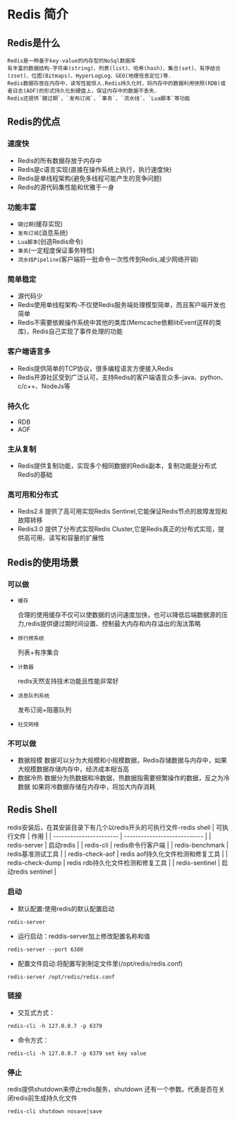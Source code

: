 # Redis 简介

## Redis是什么
    Redis是一种基于key-value的内存型的NoSql数据库
    有丰富的数据结构-字符串(string)、列表(list)、哈希(hash)、集合(set)、有序结合(zset)、位图(Bitmaps)、HyperLogLog、GEO(地理信息定位)等.
    Redis数据存放在内存中，读写性能惊人.Redis持久化时，将内存中的数据利用快照(RDB)或者日志(AOF)的形式持久化到硬盘上，保证内存中的数据不丢失.
    Redis还提供`键过期`、`发布订阅`、`事务`、`流水线`、`Lua脚本`等功能

## Redis的优点

### 速度快
* Redis的所有数据存放于内存中
* Redis是c语言实现(直接在操作系统上执行，执行速度快)
* Redis是单线程架构(避免多线程可能产生的竞争问题)
* Redis的源代码集性能和优雅于一身

### 功能丰富
* `键过期`(缓存实现)
* `发布订阅`(消息系统)
* `Lua脚本`(创造Redis命令)
* `事务`(一定程度保证事务特性)
* `流水线Pipeline`(客户端将一批命令一次性传到Redis,减少网络开销)

### 简单稳定
* 源代码少
* Redis使用单线程架构-不仅使Redis服务端处理模型简单，而且客户端开发也简单
* Redis不需要依赖操作系统中其他的类库(Memcache依赖libEvent这样的类库)，Redis自己实现了事件处理的功能

### 客户端语言多
* Redis提供简单的TCP协议，很多编程语言方便接入Redis
* Redis开源社区受到广泛认可，支持Redis的客户端语言众多-java、python、c/c++、NodeJs等

### 持久化
* RDB
* AOF

### 主从复制
* Redis提供复制功能，实现多个相同数据的Redis副本，复制功能是分布式Redis的基础

### 高可用和分布式
* Redis2.8 提供了高可用实现Redis Sentinel,它能保证Redis节点的故障发现和故障转移
* Redis3.0 提供了分布式实现Redis Cluster,它是Redis真正的分布式实现，提供高可用、读写和容量的扩展性

## Redis的使用场景

### 可以做
* `缓存`
   
  合理的使用缓存不仅可以使数据的访问速度加快，也可以降低后端数据源的压力,redis提供键过期时间设置、控制最大内存和内存溢出的淘汰策略

* `排行榜系统`
  
  列表+有序集合

* `计数器`

  redis天然支持技术功能且性能非常好

* `消息队列系统` 
  
  发布订阅+阻塞队列

* `社交网络`

### 不可以做
* 数据规模
  数据可以分为大规模和小规模数据，Redis存储数据与内存中，如果大规模数据存储内存中，经济成本相当高
* 数据冷热
  数据分为热数据和冷数据，热数据指需要频繁操作的数据，反之为冷数据
  如果将冷数据存储在内存中，将加大内存消耗

## Redis Shell
  redis安装后，在其安装目录下有几个以redis开头的可执行文件-redis shell
  | 可执行文件                | 作用                             |
  | -----------------------  | ----------------------------    |
  | redis-server             | 启动redis                       |
  | redis-cli                | redis命令行客户端                |
  | redis-benchmark          | redis基准测试工具                |
  | redis-check-aof          | redis aof持久化文件检测和修复工具  |
  | redis-check-dump         | redis rdb持久化文件检测和修复工具  |
  | redis-sentinel           | 启动redis sentinel              |

### 启动

* 默认配置:使用redis的默认配置启动

```shell
redis-server
```

* 运行启动：reddis-server加上修改配置名称和值

```shell
redis-server --port 6380
```

* 配置文件启动:将配置写到制定文件里(/opt/redis/redis.conf)
  
```shell
redis-server /opt/redis/redis.conf
```

### 链接

* 交互式方式：

```shell
redis-cli -h 127.0.0.7 -p 6379
```

* 命令方式：

```shell
redis-cli -h 127.0.0.7 -p 6379 set key value
```
### 停止
  redis提供shutdown来停止redis服务，shutdown 还有一个参数。代表是否在关闭redis前生成持久化文件
```shell
redis-cli shutdown nosave|save
```


